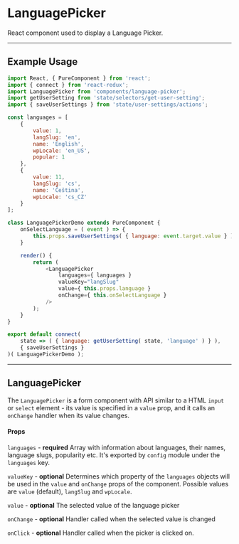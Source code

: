 # LanguagePicker

React component used to display a Language Picker.

---

## Example Usage

```js
import React, { PureComponent } from 'react';
import { connect } from 'react-redux';
import LanguagePicker from 'components/language-picker';
import getUserSetting from 'state/selectors/get-user-setting';
import { saveUserSettings } from 'state/user-settings/actions';

const languages = [
	{
		value: 1,
		langSlug: 'en',
		name: 'English',
		wpLocale: 'en_US',
		popular: 1
	},
	{
		value: 11,
		langSlug: 'cs',
		name: 'Čeština',
		wpLocale: 'cs_CZ'
	}
];

class LanguagePickerDemo extends PureComponent {
	onSelectLanguage = ( event ) => {
		this.props.saveUserSettings( { language: event.target.value } );
	}

	render() {
		return (
			<LanguagePicker
				languages={ languages }
				valueKey="langSlug"
				value={ this.props.language }
				onChange={ this.onSelectLanguage }
			/>
		);
	}
}

export default connect(
	state => ( { language: getUserSetting( state, 'language' ) } ),
	{ saveUserSettings }
)( LanguagePickerDemo );
```

---

## LanguagePicker

The `LanguagePicker` is a form component with API similar to a HTML `input` or `select`
element - its value is specified in a `value` prop, and it calls an `onChange` handler
when its value changes.

#### Props

`languages` - **required** Array with information about languages, their names, language
slugs, popularity etc. It's exported by `config` module under the `languages` key.

`valueKey` - **optional** Determines which property of the `languages` objects will be used
in the `value` and `onChange` props of the component. Possible values are `value` (default),
`langSlug` and `wpLocale`.

`value` - **optional** The selected value of the language picker

`onChange` - **optional** Handler called when the selected value is changed

`onClick` - **optional** Handler called when the picker is clicked on.
